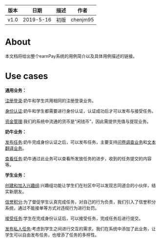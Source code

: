 | 版本 | 日期      | 描述 | 作者   |
| ---- | --------- | ---- | ------ |
| v1.0 | 2019-5-16 | 初版 | chenjm95 |

# About
本文档将给出整个earnPay系统的用例简介以及具体用例描述的链接。

# Use cases

**通用业务：**

[注册登录](/usecase_describe/注册登录.md):奶牛和学生共用相同的注册登录业务。

[身份认证](/usecase_describe/身份认证.md):奶牛和学生都需要进行身份认证，认证成功后才可以发布与接受任务。

[资金管理](/usecase_describe/资金管理.md):我们的系统中流通的货币是“闲钱币”，因此需提供充值与提现业务。

**奶牛业务：**

[发布任务](/usecase_describe/奶牛发布任务.md):奶牛完成身份认证之后，可以发布任务，主要支持[问卷调查业务](/imgs/问卷调查.png)和[文本翻译业务](/imgs/文本翻译.png)。


[查看任务](/usecase_describe/奶牛查看任务.md):奶牛通过此业务可以查看所发放任务的进步，收到的任务提交的内容等。

**学生业务：**

[创建和加入兴趣组](/usecase_describe/学生创建和加入兴趣组.md):兴趣组功能让学生们在社区中可以发现志同道合的小伙伴，结实新朋友。

[信誉积分](/usecase_describe/学生信誉积分.md):为了督促学生认真完成任务，对自己的行为负责，我们引入了信誉积分系统，通过不能接单等方式对违规行为进行处罚。

[接受任务](/usecase_describe/学生接受任务.md):学生在完成身份认证后，可以接受任务，完成任务后进行提交。

[发布私人任务](/usecase_describe/学生发布私人任务.md):考虑到学生之间进行交互的需求，我们在系统中添加了此业务，让学生可以自由发布任务，也增添了任务的多样性。
